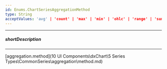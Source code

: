 ```yaml
---
id: Enums.ChartSeriesAggregationMethod
type: String
acceptValues: 'avg' | 'count' | 'max' | 'min' | 'ohlc' | 'range' | 'sum' | 'custom'
---
```

---
##### shortDescription
<!-- Description goes here -->

---
<!-- Description goes here -->
[aggregation.method](10 UI Components\dxChart\5 Series Types\CommonSeries\aggregation\method.md)
